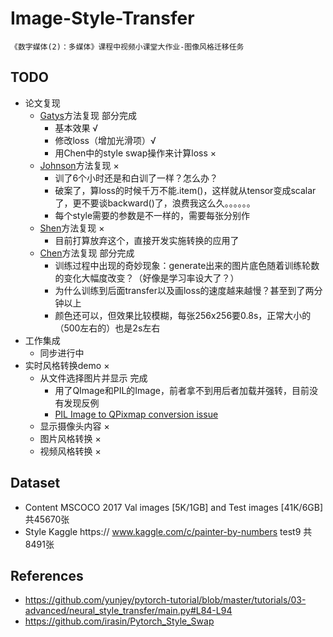 # Image-Style-Transfer
    《数字媒体(2)：多媒体》课程中视频小课堂大作业-图像风格迁移任务
    
## TODO
 - 论文复现
     - [Gatys](https://arxiv.org/abs/1508.06576)方法复现 部分完成
        - 基本效果 √
        - 修改loss（增加光滑项）√
        - 用Chen中的style swap操作来计算loss ×
     - [Johnson](https://arxiv.org/abs/1603.08155)方法复现 ×
        - 训了6个小时还是和白训了一样？怎么办？
        - 破案了，算loss的时候千万不能.item()，这样就从tensor变成scalar了，更不要谈backward()了，浪费我这么久。。。。。。
        - 每个style需要的参数是不一样的，需要每张分别作
     - [Shen](https://arxiv.org/abs/1709.04111)方法复现 ×
        - 目前打算放弃这个，直接开发实施转换的应用了
     - [Chen](https://arxiv.org/abs/1612.04337)方法复现 部分完成
        - 训练过程中出现的奇妙现象：generate出来的图片底色随着训练轮数的变化大幅度改变？（好像是学习率设大了？）
        - 为什么训练到后面transfer以及画loss的速度越来越慢？甚至到了两分钟以上
        - 颜色还可以，但效果比较模糊，每张256x256要0.8s，正常大小的（500左右的）也是2s左右
 - 工作集成
     - 同步进行中
 - 实时风格转换demo ×
     - 从文件选择图片并显示 完成
        - 用了QImage和PIL的Image，前者拿不到用后者加载并强转，目前没有发现反例
        - [PIL Image to QPixmap conversion issue](https://stackoverflow.com/questions/34697559/pil-image-to-qpixmap-conversion-issue)
     - 显示摄像头内容 ×
     - 图片风格转换 ×
     - 视频风格转换 ×
## Dataset

 - Content 
    MSCOCO 2017 Val images [5K/1GB] and Test images [41K/6GB] 共45670张
 - Style
    Kaggle https:// www.kaggle.com/c/painter-by-numbers test9 共8491张

## References

 - https://github.com/yunjey/pytorch-tutorial/blob/master/tutorials/03-advanced/neural_style_transfer/main.py#L84-L94
 - https://github.com/irasin/Pytorch_Style_Swap